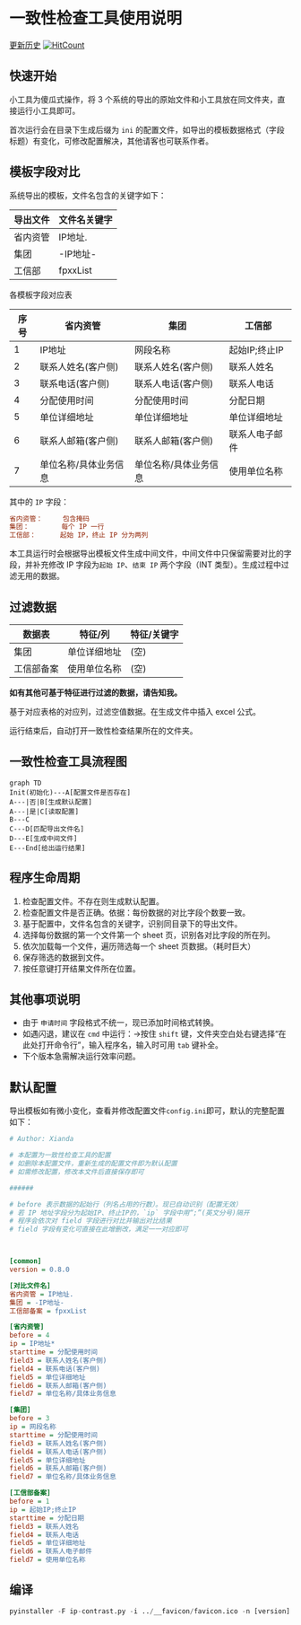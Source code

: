 # 一致性检查工具使用说明

[更新历史](https://github.com/thianda/xda-tools/blob/master/ip-contrast/CHANGELOG.md)  [![HitCount](http://hits.dwyl.io/thianda/xda-tools/ip-contrast.svg)](https://github.com/thianda/xda-tools/tree/master/ip-contrast) 

## 快速开始

小工具为傻瓜式操作，将 3 个系统的导出的原始文件和小工具放在同文件夹，直接运行小工具即可。

首次运行会在目录下生成后缀为 `ini` 的配置文件，如导出的模板数据格式（字段标题）有变化，可修改配置解决，其他请客也可联系作者。

## 模板字段对比

系统导出的模板，文件名包含的关键字如下：

|导出文件|文件名关键字|
|-|-|
|省内资管|IP地址.|
|集团 |-IP地址-|
|工信部|fpxxList|

各模板字段对应表


| 序号 | 省内资管              | 集团                  | 工信部         |
| ---- | --------------------- | --------------------- | -------------- |
| 1    | IP地址                | 网段名称              | 起始IP;终止IP  |
| 2    | 联系人姓名(客户侧)    | 联系人姓名(客户侧)    | 联系人姓名     |
| 3    | 联系电话(客户侧)      | 联系人电话(客户侧)    | 联系人电话     |
| 4    | 分配使用时间          | 分配使用时间          | 分配日期       |
| 5    | 单位详细地址          | 单位详细地址          | 单位详细地址   |
| 6    | 联系人邮箱(客户侧)    | 联系人邮箱(客户侧)    | 联系人电子邮件 |
| 7    | 单位名称/具体业务信息 | 单位名称/具体业务信息 | 使用单位名称   |

其中的 `IP` 字段：

```ini
省内资管：     包含掩码
集团：        每个 IP 一行
工信部：      起始 IP，终止 IP 分为两列
```

本工具运行时会根据导出模板文件生成中间文件，中间文件中只保留需要对比的字段，并补充修改 IP 字段为`起始 IP`、`结束 IP` 两个字段（INT 类型）。生成过程中过滤无用的数据。

## 过滤数据

| 数据表     | 特征/列      | 特征/关键字 |
| ---------- | ------------ | ----------- |
| 集团       | 单位详细地址 | (空)        |
| 工信部备案 | 使用单位名称 | (空)        |

**如有其他可基于特征进行过滤的数据，请告知我。**

基于对应表格的对应列，过滤空值数据。在生成文件中插入 excel 公式。

运行结束后，自动打开一致性检查结果所在的文件夹。

## 一致性检查工具流程图

```mermaid
graph TD
Init(初始化)---A[配置文件是否存在]
A---|否|B[生成默认配置]
A---|是|C[读取配置]
B---C
C---D[匹配导出文件名]
D---E[生成中间文件]
E---End[给出运行结果]
```

## 程序生命周期

1. 检查配置文件。不存在则生成默认配置。
2. 检查配置文件是否正确。依据：每份数据的对比字段个数要一致。
3. 基于配置中，文件名包含的关键字，识别同目录下的导出文件。
4. 选择每份数据的第一个文件第一个 sheet 页，识别各对比字段的所在列。
5. 依次加载每一个文件，遍历筛选每一个 sheet 页数据。（耗时巨大）
6. 保存筛选的数据到文件。
7. 按任意键打开结果文件所在位置。

## 其他事项说明

- 由于 `申请时间` 字段格式不统一，现已添加时间格式转换。
- 如遇闪退，建议在 `cmd` 中运行：->按住 `shift` 键，文件夹空白处右键选择“在此处打开命令行”，输入程序名，输入时可用 `tab` 键补全。
- 下个版本急需解决运行效率问题。

## 默认配置

导出模板如有微小变化，查看并修改配置文件`config.ini`即可，默认的完整配置如下：

```ini
# Author: Xianda

# 本配置为一致性检查工具的配置
# 如删除本配置文件，重新生成的配置文件即为默认配置
# 如需修改配置，修改本文件后直接保存即可

######

# before 表示数据的起始行（列名占用的行数）。现已自动识别（配置无效）
# 若 IP 地址字段分为起始IP、终止IP的，`ip` 字段中用“;”(英文分号)隔开
# 程序会依次对 field 字段进行对比并输出对比结果
# field 字段有变化可直接在此增删改，满足一一对应即可



[common]
version = 0.8.0

[对比文件名]
省内资管 = IP地址.
集团 = -IP地址-
工信部备案 = fpxxList

[省内资管]
before = 4
ip = IP地址*
starttime = 分配使用时间
field3 = 联系人姓名(客户侧)
field4 = 联系电话(客户侧)
field5 = 单位详细地址
field6 = 联系人邮箱(客户侧)
field7 = 单位名称/具体业务信息

[集团]
before = 3
ip = 网段名称
starttime = 分配使用时间
field3 = 联系人姓名(客户侧)
field4 = 联系人电话(客户侧)
field5 = 单位详细地址
field6 = 联系人邮箱(客户侧)
field7 = 单位名称/具体业务信息

[工信部备案]
before = 1
ip = 起始IP;终止IP
starttime = 分配日期
field3 = 联系人姓名
field4 = 联系人电话
field5 = 单位详细地址
field6 = 联系人电子邮件
field7 = 使用单位名称
```

## 编译

```python
pyinstaller -F ip-contrast.py -i ../__favicon/favicon.ico -n [version]
```


